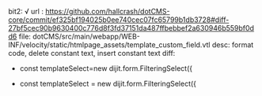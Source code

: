 bit2: √
url : https://github.com/hallcrash/dotCMS-core/commit/ef325bf194025b0ee740cec07fc65799b1db3728#diff-27bf5cec90b9630400c776d8f3fd37151da487ffbebbef2a630946b559bf0dd6
file: dotCMS/src/main/webapp/WEB-INF/velocity/static/htmlpage_assets/template_custom_field.vtl
desc: format code, delete constant text, insert constant text
diff: 
- const templateSelect=new dijit.form.FilteringSelect({
+ const templateSelect = new dijit.form.FilteringSelect({

